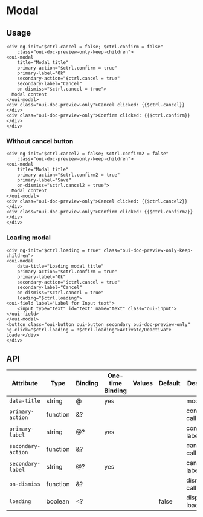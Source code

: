 # Modal

<component-status cx-design="complete" ux="rc"></component-status>

## Usage

```html:preview
<div ng-init="$ctrl.cancel = false; $ctrl.confirm = false"
    class="oui-doc-preview-only-keep-children">
<oui-modal
    title="Modal title"
    primary-action="$ctrl.confirm = true"
    primary-label="Ok"
    secondary-action="$ctrl.cancel = true"
    secondary-label="Cancel"
    on-dismiss="$ctrl.cancel = true">
  Modal content
</oui-modal>
<div class="oui-doc-preview-only">Cancel clicked: {{$ctrl.cancel}}</div>
<div class="oui-doc-preview-only">Confirm clicked: {{$ctrl.confirm}}</div>
</div>
```

### Without cancel button

```html:preview
<div ng-init="$ctrl.cancel2 = false; $ctrl.confirm2 = false"
    class="oui-doc-preview-only-keep-children">
<oui-modal
    title="Modal title"
    primary-action="$ctrl.confirm2 = true"
    primary-label="Save"
    on-dismiss="$ctrl.cancel2 = true">
  Modal content
</oui-modal>
<div class="oui-doc-preview-only">Cancel clicked: {{$ctrl.cancel2}}</div>
<div class="oui-doc-preview-only">Confirm clicked: {{$ctrl.confirm2}}</div>
</div>
```

### Loading modal

```html:preview
<div ng-init="$ctrl.loading = true" class="oui-doc-preview-only-keep-children">
<oui-modal
    data-title="Loading modal title"
    primary-action="$ctrl.confirm = true"
    primary-label="Ok"
    secondary-action="$ctrl.cancel = true"
    secondary-label="Cancel"
    on-dismiss="$ctrl.cancel = true"
    loading="$ctrl.loading">
<oui-field label="Label for Input text">
    <input type="text" id="text" name="text" class="oui-input">
</oui-field>
</oui-modal>
<button class="oui-button oui-button_secondary oui-doc-preview-only" ng-click="$ctrl.loading = !$ctrl.loading">Activate/Deactivate Loader</div>
</div>
```

## API

| Attribute           | Type     | Binding | One-time Binding | Values            | Default           | Description                                  |
| ----                | ----     | ----    | ----             | ----              | ----              | ----                                         |
| `data-title`        | string   | @       | yes              |                   |                   | modal title                                  |
| `primary-action`    | function | &?      |                  |                   |                   | confirmation callback                        |
| `primary-label`     | string   | @?      | yes              |                   |                   | confirmation label                           |
| `secondary-action`  | function | &?      |                  |                   |                   | cancellation callback                        |
| `secondary-label`   | string   | @?      | yes              |                   |                   | cancellation label                           |
| `on-dismiss`        | function | &?      |                  |                   |                   | dismiss callback                             |
| `loading`           | boolean  | <?      |                  |                   | false             | display loader flag                          |
